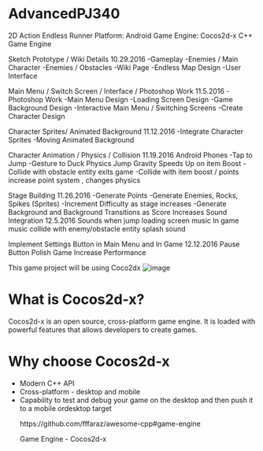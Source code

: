 # AdvancedPJ340
2D Action Endless Runner
Platform: Android 
Game Engine: Cocos2d-x C++ Game Engine 

Sketch Prototype / Wiki Details       				10.29.2016
-Gameplay 
-Enemies / Main Character
-Enemies / Obstacles
-Wiki Page
-Endless Map Design
-User Interface

Main Menu / Switch Screen / Interface / Photoshop Work		11.5.2016
-Photoshop Work
 -Main Menu Design
 -Loading Screen Design
 -Game Background Design
-Interactive Main Menu / Switching Screens
-Create Character Design

Character Sprites/ Animated Background				11.12.2016
-Integrate Character Sprites 
-Moving Animated Background


Character Animation / Physics / Collision			11.19.2016
Android Phones
-Tap to Jump
-Gesture to Duck
Physics Jump Gravity 
Speeds Up on item Boost
-Collide with obstacle entity exits game
-Collide with item boost / points increase point system , changes physics

Stage Building							                 11.26.2016
-Generate Points
-Generate Enemies, Rocks, Spikes (Sprites)
-Increment Difficulty as stage increases
-Generate Background and Background Transitions as Score Increases
Sound Integration					                	12.5.2016
Sounds when jump
loading screen music
In game music
collide with enemy/obstacle entity splash sound

Implement Settings Button in Main Menu and In Game		12.12.2016
Pause Button
Polish Game 
Increase Performance


This game project will be using Coco2dx ![image](http://media.pocketgamer.biz/2014/5/18898/cocos2d-x-r100x100.jpg)
<h1>What is Cocos2d-x?</h1>
Cocos2d-x is an open source, cross-platform game engine. It is loaded with powerful features that allows developers to create games.
<h1>Why choose Cocos2d-x</h1>
<ul>
<li> Modern C++ API </li>
<li>Cross-platform - desktop and mobile</li>
<li> Capability to test and debug your game on the desktop and then push it to a mobile ordesktop target</li>
</ul>
<ul>
<p>
https://github.com/fffaraz/awesome-cpp#game-engine</p>
<p>Game Engine - Cocos2d-x </p>
